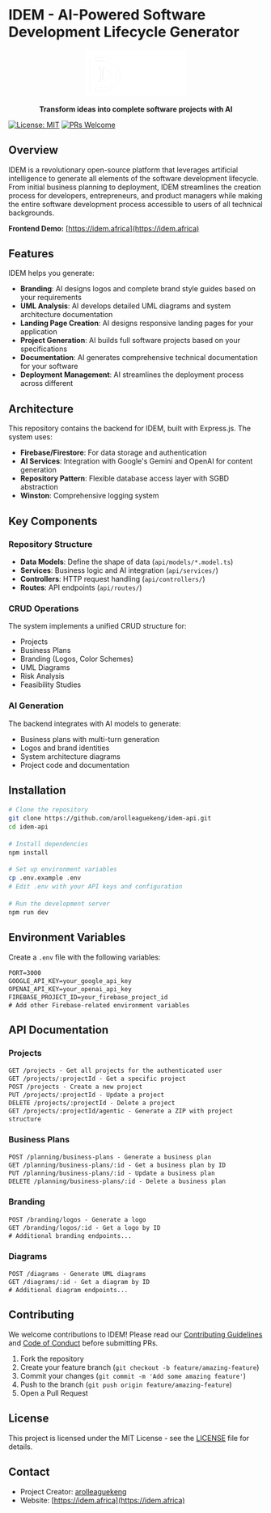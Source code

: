 # IDEM - AI-Powered Software Development Lifecycle Generator

<div align="center">
  <img src="public/logo_white.png" alt="IDEM Logo" width="200" height="auto">
  <p><strong>Transform ideas into complete software projects with AI</strong></p>
</div>

[![License: MIT](https://img.shields.io/badge/License-MIT-yellow.svg)](https://opensource.org/licenses/MIT)
[![PRs Welcome](https://img.shields.io/badge/PRs-welcome-brightgreen.svg)](CODE_OF_CONDUCT.md)

## Overview

IDEM is a revolutionary open-source platform that leverages artificial intelligence to generate all elements of the software development lifecycle. From initial business planning to deployment, IDEM streamlines the creation process for developers, entrepreneurs, and product managers while making the entire software development process accessible to users of all technical backgrounds.

**Frontend Demo:** [https://idem.africa](https://idem.africa)

## Features

IDEM helps you generate:

- **Branding**: AI designs logos and complete brand style guides based on your requirements
- **UML Analysis**: AI develops detailed UML diagrams and system architecture documentation
- **Landing Page Creation**: AI designs responsive landing pages for your application
- **Project Generation**: AI builds full software projects based on your specifications
- **Documentation**: AI generates comprehensive technical documentation for your software
- **Deployment Management**: AI streamlines the deployment process across different 

## Architecture

This repository contains the backend for IDEM, built with Express.js. The system uses:

- **Firebase/Firestore**: For data storage and authentication
- **AI Services**: Integration with Google's Gemini and OpenAI for content generation
- **Repository Pattern**: Flexible database access layer with SGBD abstraction
- **Winston**: Comprehensive logging system

## Key Components

### Repository Structure

- **Data Models**: Define the shape of data (`api/models/*.model.ts`)
- **Services**: Business logic and AI integration (`api/services/`)
- **Controllers**: HTTP request handling (`api/controllers/`)
- **Routes**: API endpoints (`api/routes/`)

### CRUD Operations

The system implements a unified CRUD structure for:
- Projects
- Business Plans
- Branding (Logos, Color Schemes)
- UML Diagrams
- Risk Analysis
- Feasibility Studies

### AI Generation

The backend integrates with AI models to generate:
- Business plans with multi-turn generation
- Logos and brand identities
- System architecture diagrams
- Project code and documentation

## Installation

```bash
# Clone the repository
git clone https://github.com/arolleaguekeng/idem-api.git
cd idem-api

# Install dependencies
npm install

# Set up environment variables
cp .env.example .env
# Edit .env with your API keys and configuration

# Run the development server
npm run dev
```

## Environment Variables

Create a `.env` file with the following variables:

```
PORT=3000
GOOGLE_API_KEY=your_google_api_key
OPENAI_API_KEY=your_openai_api_key
FIREBASE_PROJECT_ID=your_firebase_project_id
# Add other Firebase-related environment variables
```

## API Documentation

### Projects

```
GET /projects - Get all projects for the authenticated user
GET /projects/:projectId - Get a specific project
POST /projects - Create a new project
PUT /projects/:projectId - Update a project
DELETE /projects/:projectId - Delete a project
GET /projects/:projectId/agentic - Generate a ZIP with project structure
```

### Business Plans

```
POST /planning/business-plans - Generate a business plan
GET /planning/business-plans/:id - Get a business plan by ID
PUT /planning/business-plans/:id - Update a business plan
DELETE /planning/business-plans/:id - Delete a business plan
```

### Branding

```
POST /branding/logos - Generate a logo
GET /branding/logos/:id - Get a logo by ID
# Additional branding endpoints...
```

### Diagrams

```
POST /diagrams - Generate UML diagrams
GET /diagrams/:id - Get a diagram by ID
# Additional diagram endpoints...
```

## Contributing

We welcome contributions to IDEM! Please read our [Contributing Guidelines](CONTRIBUTING.md) and [Code of Conduct](CODE_OF_CONDUCT.md) before submitting PRs.

1. Fork the repository
2. Create your feature branch (`git checkout -b feature/amazing-feature`)
3. Commit your changes (`git commit -m 'Add some amazing feature'`)
4. Push to the branch (`git push origin feature/amazing-feature`)
5. Open a Pull Request

## License

This project is licensed under the MIT License - see the [LICENSE](LICENSE) file for details.

## Contact

- Project Creator: [arolleaguekeng](https://github.com/arolleaguekeng)
- Website: [https://idem.africa](https://idem.africa)
